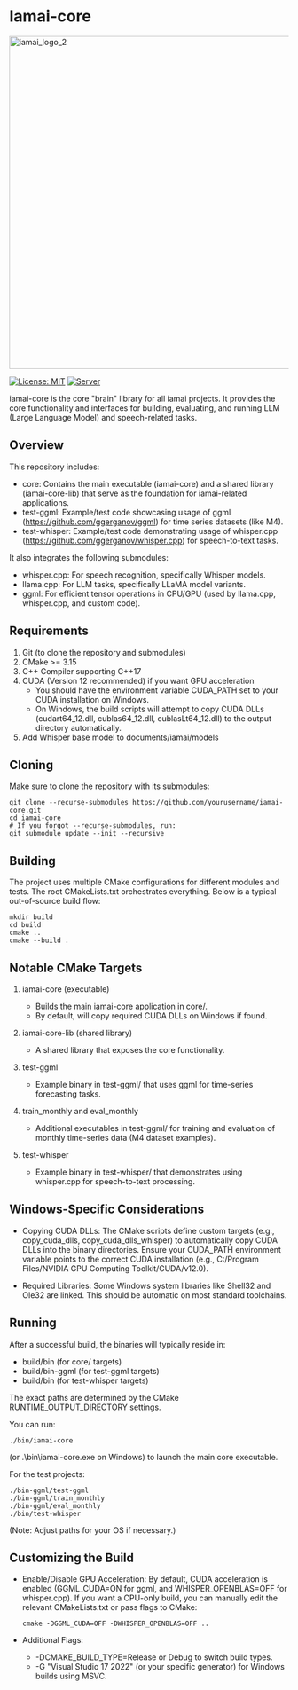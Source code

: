 # Iamai-core
<img width="600" alt="iamai_logo_2" src="https://github.com/user-attachments/assets/019496ef-5a16-4619-86b2-c5b1dbd653b2" />

[![License: MIT](https://img.shields.io/badge/license-MIT-blue.svg)](https://opensource.org/licenses/MIT)
[![Server](https://github.com/ggerganov/llama.cpp/actions/workflows/server.yml/badge.svg)](https://github.com/ggerganov/llama.cpp/actions/workflows/server.yml)

iamai-core is the core "brain" library for all iamai projects. It provides the core functionality and interfaces for building, evaluating, and running LLM (Large Language Model) and speech-related tasks.

Overview
--------
This repository includes:
- core: Contains the main executable (iamai-core) and a shared library (iamai-core-lib) that serve as the foundation for iamai-related applications.
- test-ggml: Example/test code showcasing usage of ggml (https://github.com/ggerganov/ggml) for time series datasets (like M4).
- test-whisper: Example/test code demonstrating usage of whisper.cpp (https://github.com/ggerganov/whisper.cpp) for speech-to-text tasks.

It also integrates the following submodules:
- whisper.cpp: For speech recognition, specifically Whisper models.
- llama.cpp: For LLM tasks, specifically LLaMA model variants.
- ggml: For efficient tensor operations in CPU/GPU (used by llama.cpp, whisper.cpp, and custom code).

Requirements
------------
1. Git (to clone the repository and submodules)
2. CMake >= 3.15
3. C++ Compiler supporting C++17
4. CUDA (Version 12 recommended) if you want GPU acceleration
   - You should have the environment variable CUDA_PATH set to your CUDA installation on Windows.
   - On Windows, the build scripts will attempt to copy CUDA DLLs (cudart64_12.dll, cublas64_12.dll, cublasLt64_12.dll) to the output directory automatically.
5. Add Whisper base model to documents/iamai/models

Cloning
-------
Make sure to clone the repository with its submodules:

    git clone --recurse-submodules https://github.com/yourusername/iamai-core.git
    cd iamai-core
    # If you forgot --recurse-submodules, run:
    git submodule update --init --recursive

Building
--------
The project uses multiple CMake configurations for different modules and tests. The root CMakeLists.txt orchestrates everything. Below is a typical out-of-source build flow:

    mkdir build
    cd build
    cmake ..
    cmake --build .

Notable CMake Targets
---------------------
1. iamai-core (executable)
   - Builds the main iamai-core application in core/.
   - By default, will copy required CUDA DLLs on Windows if found.

2. iamai-core-lib (shared library)
   - A shared library that exposes the core functionality.

3. test-ggml
   - Example binary in test-ggml/ that uses ggml for time-series forecasting tasks.

4. train_monthly and eval_monthly
   - Additional executables in test-ggml/ for training and evaluation of monthly time-series data (M4 dataset examples).

5. test-whisper
   - Example binary in test-whisper/ that demonstrates using whisper.cpp for speech-to-text processing.

Windows-Specific Considerations
-------------------------------
- Copying CUDA DLLs:
  The CMake scripts define custom targets (e.g., copy_cuda_dlls, copy_cuda_dlls_whisper) to automatically copy CUDA DLLs into the binary directories. Ensure your CUDA_PATH environment variable points to the correct CUDA installation (e.g., C:/Program Files/NVIDIA GPU Computing Toolkit/CUDA/v12.0).

- Required Libraries:
  Some Windows system libraries like Shell32 and Ole32 are linked. This should be automatic on most standard toolchains.

Running
-------
After a successful build, the binaries will typically reside in:
- build/bin (for core/ targets)
- build/bin-ggml (for test-ggml targets)
- build/bin (for test-whisper targets)

The exact paths are determined by the CMake RUNTIME_OUTPUT_DIRECTORY settings.

You can run:

    ./bin/iamai-core

(or .\bin\iamai-core.exe on Windows) to launch the main core executable.

For the test projects:

    ./bin-ggml/test-ggml
    ./bin-ggml/train_monthly
    ./bin-ggml/eval_monthly
    ./bin/test-whisper

(Note: Adjust paths for your OS if necessary.)

Customizing the Build
---------------------
- Enable/Disable GPU Acceleration:
  By default, CUDA acceleration is enabled (GGML_CUDA=ON for ggml, and WHISPER_OPENBLAS=OFF for whisper.cpp).
  If you want a CPU-only build, you can manually edit the relevant CMakeLists.txt or pass flags to CMake:

      cmake -DGGML_CUDA=OFF -DWHISPER_OPENBLAS=OFF ..

- Additional Flags:
  - -DCMAKE_BUILD_TYPE=Release or Debug to switch build types.
  - -G "Visual Studio 17 2022" (or your specific generator) for Windows builds using MSVC.

